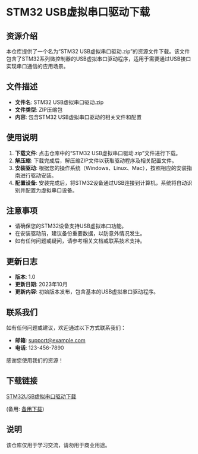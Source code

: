 # STM32 USB虚拟串口驱动下载

## 资源介绍

本仓库提供了一个名为“STM32 USB虚拟串口驱动.zip”的资源文件下载。该文件包含了STM32系列微控制器的USB虚拟串口驱动程序，适用于需要通过USB接口实现串口通信的应用场景。

## 文件描述

- **文件名**: STM32 USB虚拟串口驱动.zip
- **文件类型**: ZIP压缩包
- **内容**: 包含STM32 USB虚拟串口驱动的相关文件和配置

## 使用说明

1. **下载文件**: 点击仓库中的“STM32 USB虚拟串口驱动.zip”文件进行下载。
2. **解压缩**: 下载完成后，解压缩ZIP文件以获取驱动程序及相关配置文件。
3. **安装驱动**: 根据您的操作系统（Windows、Linux、Mac），按照相应的安装指南进行驱动安装。
4. **配置设备**: 安装完成后，将STM32设备通过USB连接到计算机，系统将自动识别并配置为虚拟串口设备。

## 注意事项

- 请确保您的STM32设备支持USB虚拟串口功能。
- 在安装驱动前，建议备份重要数据，以防意外情况发生。
- 如有任何问题或疑问，请参考相关文档或联系技术支持。

## 更新日志

- **版本**: 1.0
- **更新日期**: 2023年10月
- **更新内容**: 初始版本发布，包含基本的USB虚拟串口驱动程序。

## 联系我们

如有任何问题或建议，欢迎通过以下方式联系我们：

- **邮箱**: support@example.com
- **电话**: 123-456-7890

感谢您使用我们的资源！

## 下载链接
[STM32USB虚拟串口驱动下载](https://pan.quark.cn/s/1aeb84d05674) 

(备用: [备用下载](https://pan.baidu.com/s/1IGMlsIok_hIybt8e7nrQtQ?pwd=1234))

## 说明

该仓库仅用于学习交流，请勿用于商业用途。
